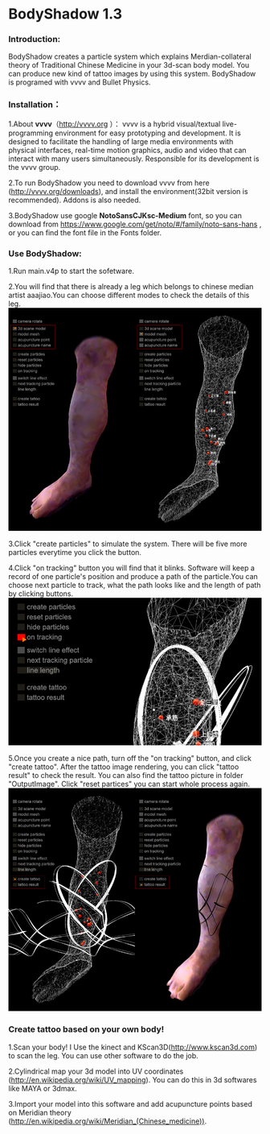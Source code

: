 BodyShadow 1.3
===========

<h3>Introduction:</h3>

BodyShadow creates a particle system which explains Merdian-collateral theory of Traditional Chinese Medicine in your 3d-scan body model. You can produce new kind of tattoo images by using this system.
BodyShadow is programed with vvvv and Bullet Physics.


<h3>Installation：</h3>

1.About <b>vvvv</b>（http://vvvv.org ）：
vvvv is a hybrid visual/textual live-programming environment for easy prototyping and development. It is designed to facilitate the handling of large media environments with physical interfaces, real-time motion graphics, audio and video that can interact with many users simultaneously. Responsible for its development is the vvvv group.

2.To run BodyShadow you need to download vvvv from here (http://vvvv.org/downloads), and install the environment(32bit version is recommended). Addons is also needed.

3.BodyShadow use google <b>NotoSansCJKsc-Medium</b> font, so you can download from https://www.google.com/get/noto/#/family/noto-sans-hans , or you can find the font file in the Fonts folder.


<h3>Use BodyShadow:</h3>

1.Run main.v4p to start the sofetware.

2.You will find that there is already a leg which belongs to chinese median artist aaajiao.You can choose different modes to check the details of this leg.
<img src="https://raw.githubusercontent.com/aaajiao/body-shadow/master/images/interface_1.jpg" style="max-width:100%;">

3.Click "create particles" to simulate the system. There will be five more particles everytime you click the button.

4.Click "on tracking" button you will find that it blinks. Software will keep a record of one particle's position and produce a path of the particle.You can choose next particle to track, what the path looks like and the length of path by clicking buttons.
<img src="https://raw.githubusercontent.com/aaajiao/body-shadow/master/images/interface_2.jpg" style="max-width:100%;">

5.Once you create a nice path, turn off the "on tracking" button, and click "create tattoo". After the tattoo image rendering, you can click "tattoo result" to check the result. You can also find the tattoo picture in folder "OutputImage". Click "reset partices" you can start whole process again.
<img src="https://raw.githubusercontent.com/aaajiao/body-shadow/master/images/interface_3.jpg" style="max-width:100%;">


<h3>Create tattoo based on your own body!</h3>

1.Scan your body!
I Use the kinect and KScan3D(http://www.kscan3d.com) to scan the leg. You can use other software to do the job.

2.Cylindrical map your 3d model into UV coordinates (http://en.wikipedia.org/wiki/UV_mapping). You can do this in 3d softwares like MAYA or 3dmax. 

3.Import your model into this software and add acupuncture points based on Meridian theory (http://en.wikipedia.org/wiki/Meridian_(Chinese_medicine)).